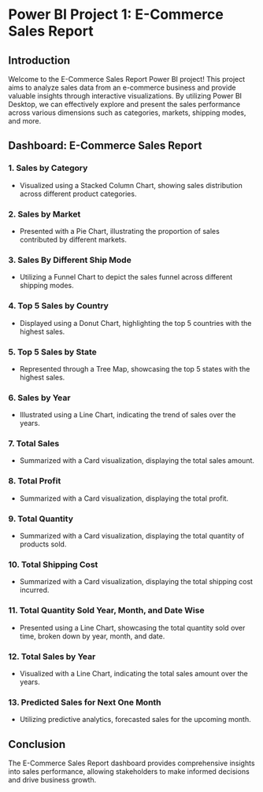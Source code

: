 # Power BI Project 1: E-Commerce Sales Report

## Introduction
Welcome to the E-Commerce Sales Report Power BI project! This project aims to analyze sales data from an e-commerce business and provide valuable insights through interactive visualizations. By utilizing Power BI Desktop, we can effectively explore and present the sales performance across various dimensions such as categories, markets, shipping modes, and more.

## Dashboard: E-Commerce Sales Report

### 1. Sales by Category
- Visualized using a Stacked Column Chart, showing sales distribution across different product categories.

### 2. Sales by Market
- Presented with a Pie Chart, illustrating the proportion of sales contributed by different markets.

### 3. Sales By Different Ship Mode
- Utilizing a Funnel Chart to depict the sales funnel across different shipping modes.

### 4. Top 5 Sales by Country
- Displayed using a Donut Chart, highlighting the top 5 countries with the highest sales.

### 5. Top 5 Sales by State
- Represented through a Tree Map, showcasing the top 5 states with the highest sales.

### 6. Sales by Year
- Illustrated using a Line Chart, indicating the trend of sales over the years.

### 7. Total Sales
- Summarized with a Card visualization, displaying the total sales amount.

### 8. Total Profit
- Summarized with a Card visualization, displaying the total profit.

### 9. Total Quantity
- Summarized with a Card visualization, displaying the total quantity of products sold.

### 10. Total Shipping Cost
- Summarized with a Card visualization, displaying the total shipping cost incurred.

### 11. Total Quantity Sold Year, Month, and Date Wise
- Presented using a Line Chart, showcasing the total quantity sold over time, broken down by year, month, and date.

### 12. Total Sales by Year
- Visualized with a Line Chart, indicating the total sales amount over the years.

### 13. Predicted Sales for Next One Month
- Utilizing predictive analytics, forecasted sales for the upcoming month.

## Conclusion
The E-Commerce Sales Report dashboard provides comprehensive insights into sales performance, allowing stakeholders to make informed decisions and drive business growth. 
